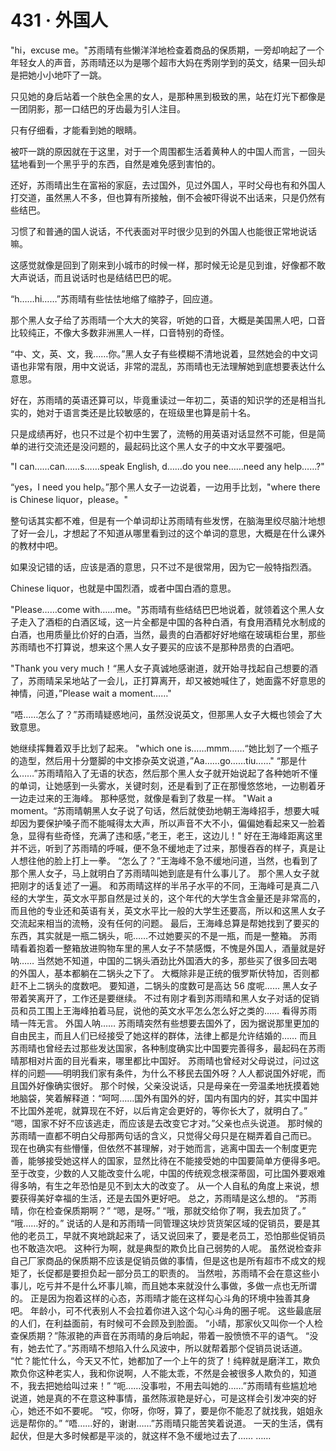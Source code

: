 # 431 · 外国人

"hi，excuse
me。"苏雨晴有些懒洋洋地检查着商品的保质期，一旁却响起了一个年轻女人的声音，苏雨晴还以为是哪个超市大妈在秀刚学到的英文，结果一回头却是把她小小地吓了一跳。

只见她的身后站着一个肤色全黑的女人，是那种黑到极致的黑，站在灯光下都像是一团阴影，那一口结巴的牙齿最为引人注目。

只有仔细看，才能看到她的眼睛。

被吓一跳的原因就在于这里，对于一个周围都生活着黄种人的中国人而言，一回头猛地看到一个黑乎乎的东西，自然是难免感到害怕的。

还好，苏雨晴出生在富裕的家庭，去过国外，见过外国人，平时父母也有和外国人打交道，虽然黑人不多，但也算有所接触，倒不会被吓得说不出话来，只是仍然有些结巴。

习惯了和普通的国人说话，不代表面对平时很少见到的外国人也能很正常地说话嘛。

这感觉就像是回到了刚来到小城市的时候一样，那时候无论是见到谁，好像都不敢大声说话，而且说话时也是结结巴巴的呢。

“h……hi……”苏雨晴有些怯怯地缩了缩脖子，回应道。

那个黑人女子给了苏雨晴一个大大的笑容，听她的口音，大概是美国黑人吧，口音比较纯正，不像大多数非洲黑人一样，口音特别的奇怪。

“中、文，英、文，我……你。”黑人女子有些模糊不清地说着，显然她会的中文词语也非常有限，用中文说话，非常的混乱，苏雨晴也无法理解她到底想要表达什么意思。

好在，苏雨晴的英语还算可以，毕竟重读过一年初二，英语的知识学的还是相当扎实的，她对于语言类还是比较敏感的，在班级里也算是前十名。

只是成绩再好，也只不过是个初中生罢了，流畅的用英语对话显然不可能，但是简单的进行交流还是没问题的，最起码比这个黑人女子的中文水平要强吧。

"I can……can……s……speak English, d……do you nee……need
any help……?"

“yes，I need you help。”那个黑人女子一边说着，一边用手比划，"where there
is Chinese liquor，please。"

整句话其实都不难，但是有一个单词却让苏雨晴有些发愣，在脑海里绞尽脑汁地想了好一会儿，才想起了不知道从哪里看到过的这个单词的意思，大概是在什么课外的教材中吧。

如果没记错的话，应该是酒的意思，只不过不是很常用，因为它一般特指烈酒。

Chinese liquor，也就是中国烈酒，或者中国白酒的意思。

"Please……come
with……me。"苏雨晴有些结结巴巴地说着，就领着这个黑人女子走入了酒柜的白酒区域，这一片全都是中国的各种白酒，有食用酒精兑水制成的白酒，也用质量比价好的白酒，当然，最贵的白酒都好好地缩在玻璃柜台里，那些苏雨晴也不打算说，想来这个黑人女子要买的应该不是那种昂贵的白酒吧。

"Thank you very
much！“黑人女子真诚地感谢道，就开始寻找起自己想要的酒了，苏雨晴呆呆地站了一会儿，正打算离开，却又被她喊住了，她面露不好意思的神情，问道，”Please
wait a moment……"

“唔……怎么了？”苏雨晴疑惑地问，虽然没说英文，但那黑人女子大概也领会了大致意思。

她继续挥舞着双手比划了起来。
"which one
is……mmm……“她比划了一个瓶子的造型，然后用十分蹩脚的中文掺杂英文说道，”Aa……go……tiu……"
“那是什么……”苏雨晴陷入了无语的状态，然后那个黑人女子就开始说起了各种她听不懂的单词，让她感到一头雾水，关键时刻，还是看到了正在那慢悠悠地，一边剔着牙一边走过来的王海峰。
那种感觉，就像是看到了救星一样。
"Wait a
moment。“苏雨晴朝黑人女子说了句话，然后就使劲地朝王海峰招手，想要大喊却因为要保护嗓子而不能喊得太大声，所以声音不大不小，偏偏她看起来又一脸着急，显得有些奇怪，充满了违和感，”老王，老王，这边儿！"
好在王海峰距离这里并不远，听到了苏雨晴的呼喊，便不急不缓地走了过来，那慢吞吞的样子，真是让人想往他的脸上打上一拳。
“怎么了？”王海峰不急不缓地问道，当然，也看到了那个黑人女子，马上就明白了苏雨晴叫她到底是有什么事儿了。
那个黑人女子就把刚才的话复述了一遍。
和苏雨晴这样的半吊子水平的不同，王海峰可是真二八经的大学生，英文水平那自然是过关的，这个年代的大学生含金量还是非常高的，而且他的专业还和英语有关，英文水平比一般的大学生还要高，所以和这黑人女子交流起来相当的流畅，没有任何的问题。
最后，王海峰总算是帮她找到了要买的东西，其实就是一瓶二锅头，呃……不过她要买的不是一瓶，而是一整箱。
苏雨晴看着抱着一整箱放进购物车里的黑人女子不禁感慨，不愧是外国人，酒量就是好呐……
当然她不知道，中国的二锅头酒劲比外国酒大的多，那些买了很多回去喝的外国人，基本都躺在二锅头之下了。
大概除非是正统的俄罗斯伏特加，否则都赶不上二锅头的度数吧。
要知道，二锅头的度数可是高达 56 度呢……
黑人女子带着笑离开了，工作还是要继续。
不过有刚才看到苏雨晴和黑人女子对话的促销员和员工围上王海峰拍着马屁，说他的英文水平怎么怎么好之类的……
看得苏雨晴一阵无言。
外国人呐……
苏雨晴突然有些想要去国外了，因为据说那里更加的自由民主，而且人们已经接受了她这样的群体，法律上都是允许结婚的……
而且苏雨晴也曾经去过那些发达国家，各种制度确实比中国要完善得多，最起码在苏雨晴那相对片面的目光看来，哪里都比中国好。
苏雨晴也曾经对父母说过，问过这样的问题——明明我们家有条件，为什么不移民去国外呀？人人都说国外好呢，而且国外好像确实很好。
那个时候，父亲没说话，只是母亲在一旁温柔地抚摸着她地脑袋，笑着解释道：“呵呵……国外有国外的好，国内有国内的好，其实中国并不比国外差呢，就算现在不好，以后肯定会更好的，等你长大了，就明白了。”
“嗯，国家不好不应该逃走，而应该是去改变它才对。”父亲也点头说道。
那时候的苏雨晴一直都不明白父母那两句话的含义，只觉得父母只是在糊弄着自己而已。
现在也确实有些懵懂，但依然不甚理解，对于她而言，逃离中国去一个制度更完善，能够接受她这样人的国家，显然比待在不能接受她的中国要简单方便得多吧。
至于改变，少数的人又能改变什么呢，中国的传统观念根深蒂固，可比国外要艰难得多呐，有生之年恐怕是见不到太大的改变了。
从一个人自私的角度上来说，想要获得美好幸福的生活，还是去国外更好吧。
总之，苏雨晴是这么想的。
“苏雨晴，你在检查保质期啊？”
“嗯，是呀。”
“哦，那就交给你了啊，我去加货了。”
“哦……好的。”
说话的人是和苏雨晴一同管理这块炒货货架区域的促销员，要是其他的老员工，早就不爽地跳起来了，话又说回来了，要是老员工，恐怕那些促销员也不敢造次吧。
这种行为啊，就是典型的欺负比自己弱势的人呢。
虽然说检查非自己厂家商品的保质期不应该是促销员做的事情，但是这也是所有超市不成文的规矩了，长促都是要担负起一部分员工的职责的。
当然啦，苏雨晴不会在意这些小事儿，吃亏并不是什么坏事儿嘛，而且她本来就没什么事做，多做一点也无所谓的。
正是因为抱着这样的心态，苏雨晴才能在这样勾心斗角的环境中独善其身吧。
年龄小，可不代表别人不会拉着你进入这个勾心斗角的圈子呢。
这些最底层的人们，在利益面前，有时候可不会顾及到脸面。
“小晴，那家伙又叫你一个人检查保质期？”陈淑艳的声音在苏雨晴的身后响起，带着一股愤愤不平的语气。
“没有，她去忙了。”苏雨晴不想陷入什么风波中，所以就帮着那个促销员说话道。
“忙？能忙什么，今天又不忙，她都加了一个上午的货了！纯粹就是磨洋工，欺负欺负你这种老实人，我和你说啊，人不能太乖，不然是会被很多人欺负的，知道不，我去把她给叫过来！”
“呃……没事啦，不用去叫她的……”苏雨晴有些尴尬地说道，她是真的不在意这种事情，虽然陈淑艳是好心，可是这样会引发冲突的好心，她还不如不要呢。
“哎，你呀，你呀，算了，要是你不能忍了就找我，姐姐永远是帮你的。”
“唔……好的，谢谢……”苏雨晴只能苦笑着说道。
一天的生活，偶有起伏，但是大多时候都是平淡的，就这样不急不缓地过去了……
……
